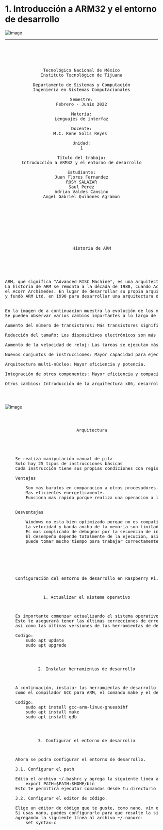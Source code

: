 

# 1. Introducción a ARM32 y el entorno de desarrollo


![image](https://github.com/tectijuana/24b2expot2arm32-devtec/assets/158236387/83eb166e-dd3a-4b64-8071-6ead5fbae68b)




------

<pre>

	<p align=center>

Tecnológico Nacional de México
Instituto Tecnológico de Tijuana

Departamento de Sistemas y Computación
Ingeniería en Sistemas Computacionales

Semestre:
Febrero - Junio 2022

Materia:
Lenguajes de interfaz

Docente:
M.C. Rene Solis Reyes 

Unidad:
1

Título del trabajo:
Introducción a ARM32 y el entorno de desarrollo

Estudiante:
Juan Flores Fernandez
ROSY SALAZAR
Saul Perez
Adrian Valdes Cansino
Angel Gabriel Quiñones Agramon

	</p>

</pre>

<pre>

	<p align=center>
		Historia de ARM

	<p align=left>


ARM, que significa "Advanced RISC Machine", es una arquitectura de procesador desarrollada por ARM Holdings.
La historia de ARM se remonta a la década de 1980, cuando Acorn Computers Ltd. buscaba un diseño de CPU para su nueva computadora, 
el Acorn Archimedes. En lugar de desarrollar su propia arquitectura, Acorn se asoció con VLSI Technology
y fundó ARM Ltd. en 1990 para desarrollar una arquitectura de bajo consumo y alto rendimiento.

		
En la imagen de a continuacion muestra la evolución de los microprocesadores desde 1971 hasta 2001. 
Se pueden observar varios cambios importantes a lo largo de las generaciones:
		
Aumento del número de transistores: Más transistores significan mayor velocidad, potencia y eficiencia.

Reducción del tamaño: Los dispositivos electrónicos son más pequeños y portátiles.

Aumento de la velocidad de reloj: Las tareas se ejecutan más rápido.

Nuevos conjuntos de instrucciones: Mayor capacidad para ejecutar tareas.

Arquitectura multi-núcleo: Mayor eficiencia y potencia.

Integración de otros componentes: Mayor eficiencia y compacidad.

Otros cambios: Introducción de la arquitectura x86, desarrollo de procesadores de 16 bits y 32 bits, aparición de nuevos competidores.

	</pre>
![image](https://github.com/tectijuana/24b2expot2arm32-devtec/assets/158236387/b4a69915-d551-4133-95fe-4d34652827f0)



<pre>
	<p align=center>
		Arquitectura

	<p align=left>

	Se realiza manipulación manual de pila
	Solo hay 25 tipos de instrucciones básicas
	Cada instrucción tiene sus propias condiciones con registros

	Ventajas

		Son mas baratos en comparacion a otros procesadores.
		Mas eficientes energeticamente.
		Funciona mas rapido porque realiza una operacion a la vez

		
	Desventajas

		Windows no esta bien optimizado porque no es compatible binariamente con x86
		La velocidad y banda ancha de la memoria son limitados por las frecuencias de reloj del procesador
		Es mas complicado de debugear por la secuencia de instrucciones
		El desempeño depende totalmente de la ejecucion, asi que si el usuario no lo ejecuta correctamente
		puede tomar mucho tiempo para trabajar correctamente
		

</pre>

</pre>

<pre>
	<p align=left>
	Configuración del entorno de desarrollo en Raspberry Pi.
	<p align=center>
	1. Actualizar el sistema operativo
	<p align=left>
	Es importante comenzar actualizando el sistema operativo de tu Raspberry Pi a la última versión. 
	Esto te asegurará tener las últimas correcciones de errores y seguridad, 
	así como las últimas versiones de las herramientas de desarrollo.

	Codigo:
		sudo apt update
		sudo apt upgrade

	<p align=center>
	2. Instalar herramientas de desarrollo
	<p align=left>
	A continuación, instalar las herramientas de desarrollo esenciales, 
	como el compilador GCC para ARM, el comando make y el depurador GDB.

	Codigo:
		sudo apt install gcc-arm-linux-gnueabihf
		sudo apt install make
		sudo apt install gdb

	<p align=center>
	3. Configurar el entorno de desarrollo
	<p align=left>
	Ahora se podra configurar el entorno de desarrollo.
	
	3.1. Configurar el path

	Edita el archivo ~/.bashrc y agrega la siguiente línea al final:
		export PATH=$PATH:$HOME/bin
	Esto te permitirá ejecutar comandos desde tu directorio personal sin tener que escribir la ruta completa.

	3.2. Configurar el editor de código.

	Elige un editor de código que te guste, como nano, vim o Visual Studio Code. 
	Si usas nano, puedes configurarlo para que resalte la sintaxis del código C/C++ 
	agregando la siguiente línea al archivo ~/.nanorc:
		set syntax=c
</pre>	
	
